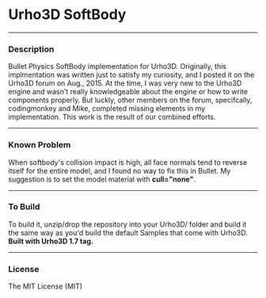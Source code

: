 # Urho3D SoftBody
  
---
### Description
Bullet Physics SoftBody implementation for Urho3D. Originally, this implmentation was written just to satisfy my curiosity, and I posted it on the Urho3D forum on Aug., 2015. At the time, I was very new to the Urho3D engine and wasn't really knowledgeable about the engine or how to write components properly. But luckly, other members on the forum, specifcally, codingmonkey and Mike, completed missing elements in my implementation. This work is the result of our combined efforts.
  
---
### Known Problem
When softbody's collision impact is high, all face normals tend to reverse itself for the entire model, and I found no way to fix this in Bullet. My suggestion is to set the model material with **cull="none"**.

---
### To Build
To build it, unzip/drop the repository into your Urho3D/ folder and build it the same way as you'd build the default Samples that come with Urho3D.  
**Built with Urho3D 1.7 tag.**
  
---  
### License
The MIT License (MIT)







